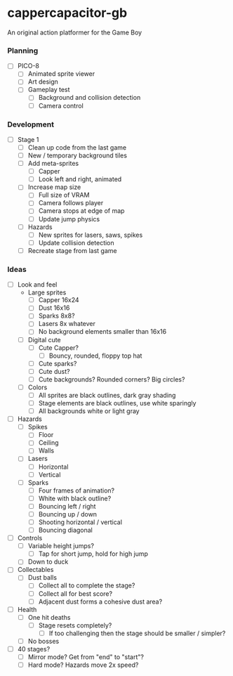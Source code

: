 # cappercapacitor-gb

An original action platformer for the Game Boy

### Planning

- [ ] PICO-8
  - [ ] Animated sprite viewer
  - [ ] Art design
  - [ ] Gameplay test
    - [ ] Background and collision detection
    - [ ] Camera control

### Development

- [ ] Stage 1
  - [ ] Clean up code from the last game
  - [ ] New / temporary background tiles
  - [ ] Add meta-sprites
    - [ ] Capper
    - [ ] Look left and right, animated
  - [ ] Increase map size
    - [ ] Full size of VRAM
    - [ ] Camera follows player
    - [ ] Camera stops at edge of map
    - [ ] Update jump physics
  - [ ] Hazards
    - [ ] New sprites for lasers, saws, spikes
    - [ ] Update collision detection
  - [ ] Recreate stage from last game

### Ideas

- [ ] Look and feel
  - Large sprites
    - [ ] Capper 16x24
    - [ ] Dust 16x16
    - [ ] Sparks 8x8?
    - [ ] Lasers 8x whatever
    - [ ] No background elements smaller than 16x16
  - [ ] Digital cute
    - [ ] Cute Capper?
      - [ ] Bouncy, rounded, floppy top hat
    - [ ] Cute sparks?
    - [ ] Cute dust?
    - [ ] Cute backgrounds? Rounded corners? Big circles?
  - [ ] Colors
    - [ ] All sprites are black outlines, dark gray shading
    - [ ] Stage elements are black outlines, use white sparingly
    - [ ] All backgrounds white or light gray
- [ ] Hazards
  - [ ] Spikes
    - [ ] Floor
    - [ ] Ceiling
    - [ ] Walls
  - [ ] Lasers
    - [ ] Horizontal
    - [ ] Vertical
  - [ ] Sparks
    - [ ] Four frames of animation?
    - [ ] White with black outline?
    - [ ] Bouncing left / right
    - [ ] Bouncing up / down
    - [ ] Shooting horizontal / vertical
    - [ ] Bouncing diagonal
- [ ] Controls
  - [ ] Variable height jumps?
    - [ ] Tap for short jump, hold for high jump
  - [ ] Down to duck
- [ ] Collectables
  - [ ] Dust balls
    - [ ] Collect all to complete the stage?
    - [ ] Collect all for best score?
    - [ ] Adjacent dust forms a cohesive dust area?
- [ ] Health
  - [ ] One hit deaths
    - [ ] Stage resets completely?
      - [ ] If too challenging then the stage should be smaller / simpler?
  - [ ] No bosses
- [ ] 40 stages?
  - [ ] Mirror mode? Get from "end" to "start"?
  - [ ] Hard mode? Hazards move 2x speed?
